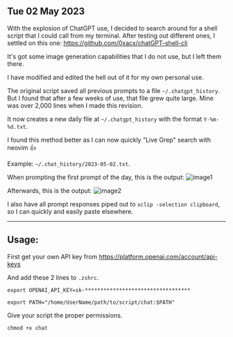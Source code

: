 ## Tue 02 May 2023

With the explosion of ChatGPT use, I decided to search around for a shell script that I could call from my terminal.
After testing out different ones, I settled on this one: https://github.com/0xacx/chatGPT-shell-cli

It's got some image generation capabilities that I do not use, but I left them there.

I have modified and edited the hell out of it for my own personal use.

The original script saved all previous prompts to a file `~/.chatgpt_history`. But I found that after a few weeks of use, that file grew quite large. Mine was
over 2,000 lines when I made this revision.

It now creates a new daily file at `~/.chatgpt_history` with the format `Y-%m-%d.txt`.

I found this method better as I can now quickly "Live Grep" search with neovim 👍

Example: `~/.chat_history/2023-05-02.txt`.

When prompting the first prompt of the day, this is the output:
![image1](https://i.imgur.com/2NJRPuq.png)

Afterwards, this is the output:
![image2](https://i.imgur.com/zS6a3fc.png)

I also have all prompt responses piped out to `xclip -selection clipboard`, so I can quickly and easily paste elsewhere.

---

## Usage:

First get your own API key from https://platform.openai.com/account/api-keys

And add these 2 lines to `.zshrc`.

`export OPENAI_API_KEY=sk-**********************************`

`export PATH="/home/UserName/path/to/script/chat:$PATH"`

Give your script the proper permissions.

`chmod +x chat`
